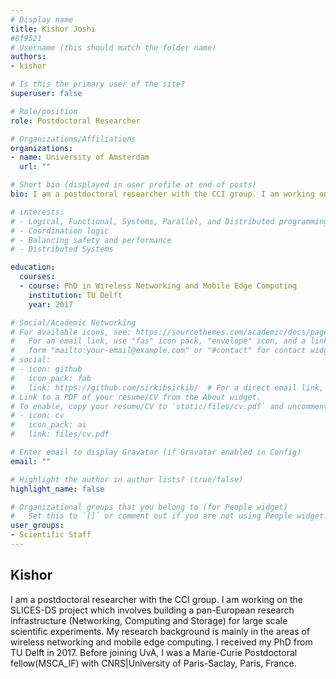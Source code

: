 ```yaml
---
# Display name
title: Kishor Joshi
#8f9521
# Username (this should match the folder name)
authors:
- kishor

# Is this the primary user of the site?
superuser: false

# Role/position
role: Postdoctoral Researcher

# Organizations/Affiliations
organizations:
- name: University of Amsterdam
  url: ""

# Short bio (displayed in user profile at end of posts)
bio: I am a postdoctoral researcher with the CCI group. I am working on the SLICES-DS project which involves building a pan-European research infrastructure (Networking, Computing and Storage) for large scale scientific experiments. My research background is mainly in the areas of wireless networking and mobile edge computing. I received my PhD from TU Delft in 2017. Before joining UvA, I was a Marie-Curie Postdoctoral fellow(MSCA_IF) with CNRS|University of Paris-Saclay, Paris, France.

# interests:
# - Logical, Functional, Systems, Parallel, and Distributed programming
# - Coordination logic
# - Balancing safety and performance
# - Distributed Systems

education:
  courses:
  - course: PhD in Wireless Networking and Mobile Edge Computing
    institution: TU Delft
    year: 2017

# Social/Academic Networking
# For available icons, see: https://sourcethemes.com/academic/docs/page-builder/#icons
#   For an email link, use "fas" icon pack, "envelope" icon, and a link in the
#   form "mailto:your-email@example.com" or "#contact" for contact widget.
# social:
# - icon: github
#   icon_pack: fab
#   link: https://github.com/sirkibsirkib/  # For a direct email link, use "mailto:test@example.org".
# Link to a PDF of your resume/CV from the About widget.
# To enable, copy your resume/CV to `static/files/cv.pdf` and uncomment the lines below.
# - icon: cv
#   icon_pack: ai
#   link: files/cv.pdf

# Enter email to display Gravatar (if Gravatar enabled in Config)
email: ""

# Highlight the author in author lists? (true/false)
highlight_name: false

# Organizational groups that you belong to (for People widget)
#   Set this to `[]` or comment out if you are not using People widget.
user_groups:
- Scientific Staff
---
```


<H2>Kishor</H2>
I am a postdoctoral researcher with the CCI group. I am working on the SLICES-DS project which involves building a pan-European research infrastructure (Networking, Computing and Storage) for large scale scientific experiments. My research background is mainly in the areas of wireless networking and mobile edge computing. I received my PhD from TU Delft in 2017. Before joining UvA, I was a Marie-Curie Postdoctoral fellow(MSCA_IF) with CNRS|University of Paris-Saclay, Paris, France.